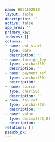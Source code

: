 ```yaml
---
name: HB21102018
layout: table
description: ''
active: false
app_area: ''
primary_key: 
indexes: []
columns:
- name: ent_start
  type: date
  description: ''
- name: foreign_key
  type: varchar(50)
  description: ''
- name: payment_ref
  type: varchar(50)
  description: ''
- name: source
  type: char(50)
  description: ''
- name: tag_ref
  type: varchar(50)
  description: ''
- name: value
  type: decimal(38,0)
  description: ''
relations: []
pseudo_pk: 
---
```


